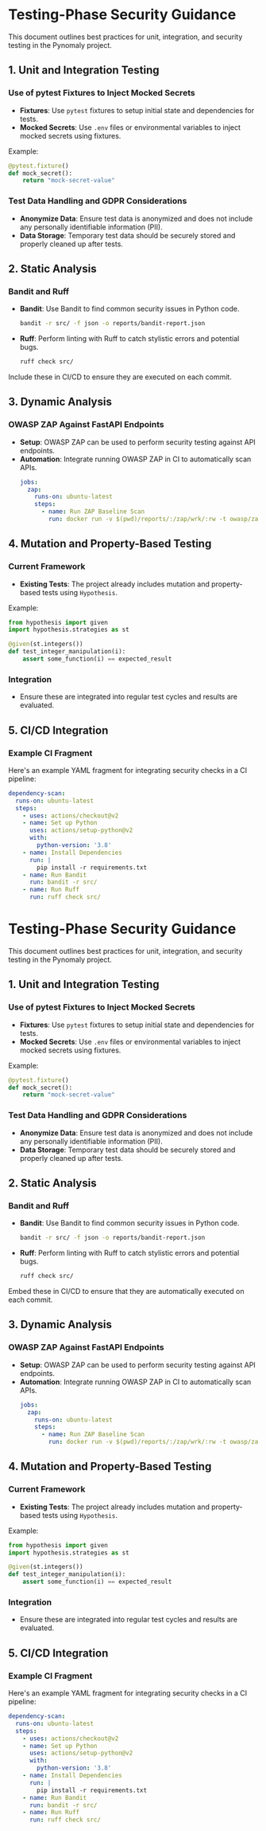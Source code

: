 # Testing-Phase Security Guidance

This document outlines best practices for unit, integration, and security testing in the Pynomaly project.

## 1. Unit and Integration Testing

### Use of pytest Fixtures to Inject Mocked Secrets
- **Fixtures**: Use `pytest` fixtures to setup initial state and dependencies for tests.
- **Mocked Secrets**: Use `.env` files or environmental variables to inject mocked secrets using fixtures.

Example:
```python
@pytest.fixture()
def mock_secret():
    return "mock-secret-value"
```

### Test Data Handling and GDPR Considerations
- **Anonymize Data**: Ensure test data is anonymized and does not include any personally identifiable information (PII).
- **Data Storage**: Temporary test data should be securely stored and properly cleaned up after tests.

## 2. Static Analysis

### Bandit and Ruff
- **Bandit**: Use Bandit to find common security issues in Python code.
  ```bash
  bandit -r src/ -f json -o reports/bandit-report.json
  ```
- **Ruff**: Perform linting with Ruff to catch stylistic errors and potential bugs.
  ```bash
  ruff check src/
  ```

Include these in CI/CD to ensure they are executed on each commit.

## 3. Dynamic Analysis

### OWASP ZAP Against FastAPI Endpoints
- **Setup**: OWASP ZAP can be used to perform security testing against API endpoints.
- **Automation**: Integrate running OWASP ZAP in CI to automatically scan APIs.
  ```yaml
  jobs:
    zap:
      runs-on: ubuntu-latest
      steps:
        - name: Run ZAP Baseline Scan
          run: docker run -v $(pwd)/reports/:/zap/wrk/:rw -t owasp/zap2docker-stable zap-baseline.py -t http://api:8000
  ```

## 4. Mutation and Property-Based Testing

### Current Framework
- **Existing Tests**: The project already includes mutation and property-based tests using `Hypothesis`.

Example:
```python
from hypothesis import given
import hypothesis.strategies as st

@given(st.integers())
def test_integer_manipulation(i):
    assert some_function(i) == expected_result
```

### Integration
- Ensure these are integrated into regular test cycles and results are evaluated.

## 5. CI/CD Integration

### Example CI Fragment
Here's an example YAML fragment for integrating security checks in a CI pipeline:
```yaml
dependency-scan:
  runs-on: ubuntu-latest
  steps:
    - uses: actions/checkout@v2
    - name: Set up Python
      uses: actions/setup-python@v2
      with:
        python-version: '3.8'
    - name: Install Dependencies
      run: |
        pip install -r requirements.txt
    - name: Run Bandit
      run: bandit -r src/
    - name: Run Ruff
      run: ruff check src/
```

# Testing-Phase Security Guidance

This document outlines best practices for unit, integration, and security testing in the Pynomaly project.

## 1. Unit and Integration Testing

### Use of pytest Fixtures to Inject Mocked Secrets
- **Fixtures**: Use `pytest` fixtures to setup initial state and dependencies for tests.
- **Mocked Secrets**: Use `.env` files or environmental variables to inject mocked secrets using fixtures.

Example:
```python
@pytest.fixture()
def mock_secret():
    return "mock-secret-value"
```

### Test Data Handling and GDPR Considerations
- **Anonymize Data**: Ensure test data is anonymized and does not include any personally identifiable information (PII).
- **Data Storage**: Temporary test data should be securely stored and properly cleaned up after tests.

## 2. Static Analysis

### Bandit and Ruff
- **Bandit**: Use Bandit to find common security issues in Python code.
  ```bash
  bandit -r src/ -f json -o reports/bandit-report.json
  ```
- **Ruff**: Perform linting with Ruff to catch stylistic errors and potential bugs.
  ```bash
  ruff check src/
  ```

Embed these in CI/CD to ensure that they are automatically executed on each commit.

## 3. Dynamic Analysis

### OWASP ZAP Against FastAPI Endpoints
- **Setup**: OWASP ZAP can be used to perform security testing against API endpoints.
- **Automation**: Integrate running OWASP ZAP in CI to automatically scan APIs.
  ```yaml
  jobs:
    zap:
      runs-on: ubuntu-latest
      steps:
        - name: Run ZAP Baseline Scan
          run: docker run -v $(pwd)/reports/:/zap/wrk/:rw -t owasp/zap2docker-stable zap-baseline.py -t http://api:8000
  ```

## 4. Mutation and Property-Based Testing

### Current Framework
- **Existing Tests**: The project already includes mutation and property-based tests using `Hypothesis`.

Example:
```python
from hypothesis import given
import hypothesis.strategies as st

@given(st.integers())
def test_integer_manipulation(i):
    assert some_function(i) == expected_result
```

### Integration
- Ensure these are integrated into regular test cycles and results are evaluated.

## 5. CI/CD Integration

### Example CI Fragment
Here's an example YAML fragment for integrating security checks in a CI pipeline:
```yaml
dependency-scan:
  runs-on: ubuntu-latest
  steps:
    - uses: actions/checkout@v2
    - name: Set up Python
      uses: actions/setup-python@v2
      with:
        python-version: '3.8'
    - name: Install Dependencies
      run: |
        pip install -r requirements.txt
    - name: Run Bandit
      run: bandit -r src/
    - name: Run Ruff
      run: ruff check src/
```
